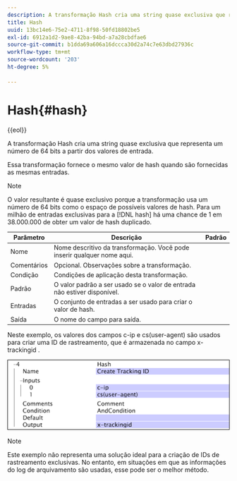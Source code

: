 ```yaml
---
description: A transformação Hash cria uma string quase exclusiva que representa um número de 64 bits a partir dos valores de entrada.
title: Hash
uuid: 13bc14e6-75e2-4711-8f98-50fd18802be5
exl-id: 6912a1d2-9ae8-42ba-94bd-a7a28cbdfae6
source-git-commit: b1dda69a606a16dccca30d2a74c7e63dbd27936c
workflow-type: tm+mt
source-wordcount: '203'
ht-degree: 5%

---
```


# Hash{#hash}

{{eol}}

A transformação Hash cria uma string quase exclusiva que representa um número de 64 bits a partir dos valores de entrada.

Essa transformação fornece o mesmo valor de hash quando são fornecidas as mesmas entradas.

>[!NOTE]
>
>O valor resultante é quase exclusivo porque a transformação usa um número de 64 bits como o espaço de possíveis valores de hash. Para um milhão de entradas exclusivas para a [!DNL hash] há uma chance de 1 em 38.000.000 de obter um valor de hash duplicado.

| Parâmetro | Descrição | Padrão |
|---|---|---|
| Nome | Nome descritivo da transformação. Você pode inserir qualquer nome aqui. |  |
| Comentários | Opcional. Observações sobre a transformação. |  |
| Condição | Condições de aplicação desta transformação. |  |
| Padrão | O valor padrão a ser usado se o valor de entrada não estiver disponível. |  |
| Entradas | O conjunto de entradas a ser usado para criar o valor de hash. |  |
| Saída | O nome do campo para saída. |  |

Neste exemplo, os valores dos campos c-ip e cs(user-agent) são usados para criar uma ID de rastreamento, que é armazenada no campo x-trackingid .

![](assets/cfg_TransformationType_Hash.png)

>[!NOTE]
>
>Este exemplo não representa uma solução ideal para a criação de IDs de rastreamento exclusivas. No entanto, em situações em que as informações do log de arquivamento são usadas, esse pode ser o melhor método.

